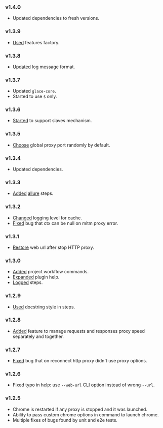 ### v1.4.0

- Updated dependencies to fresh versions.

### v1.3.9

- [Used](https://github.com/glacejs/glace-proxy/commit/88ec57028bcafd6777b3921486d36b0b629f2570) features factory.

### v1.3.8

- [Updated](https://github.com/glacejs/glace-proxy/commit/fe5574dcdf16b44e3ac47a88abf6bb39b1317ecd) log message format.

### v1.3.7

- Updated `glace-core`.
- Started to use `$` only.

### v1.3.6

- [Started](https://github.com/glacejs/glace-proxy/commit/23cd707e11ab8791e187cab9bed4e5a01855b840) to support slaves mechanism.

### v1.3.5

- [Choose](https://github.com/glacejs/glace-proxy/commit/7357f863db63f0f9320af5ea0d7ed6d2e348ea4b) global proxy port randomly by default.

### v1.3.4

- Updated dependencies.

### v1.3.3

- [Added](https://github.com/glacejs/glace-proxy/commit/e75b9352fc089a3f70f990a8a3691c444696fc2b) [allure](https://docs.qameta.io/allure/) steps.

### v1.3.2

- [Changed](https://github.com/glacejs/glace-proxy/commit/b937f451382e979bd0c32d024f37784a7969c4c4) logging level for cache.
- [Fixed](https://github.com/glacejs/glace-proxy/commit/e5b52d86e6cb16940dec0efb43d98e15f4c8aed0) bug that ctx can be null on mitm proxy error.

### v1.3.1

- [Restore](https://github.com/glacejs/glace-proxy/commit/0d713af7b8b64d93c42f31be5ce09574a4d5e02c) web url after stop HTTP proxy.

### v1.3.0

- [Added](https://github.com/glacejs/glace-proxy/commit/d99e368909b55978f2b00664bb010b9320e9c03c) project workflow commands.
- [Expanded](https://github.com/glacejs/glace-proxy/commit/d99e368909b55978f2b00664bb010b9320e9c03c) plugin help.
- [Logged](https://github.com/glacejs/glace-proxy/commit/4d5fd832cedb45a0edffd437593adf06a51301f7) steps.

### v1.2.9

- [Used](https://github.com/glacejs/glace-proxy/commit/5cbaf120c8c93c61b4e99890ff3a697e8eba277d) docstring style in steps.

### v1.2.8

- [Added](https://github.com/glacejs/glace-proxy/commit/72aefab361c2266ff365044abb36592807ded232) feature to manage requests and responses proxy speed separately and together.

### v1.2.7

- [Fixed](https://github.com/glacejs/glace-proxy/commit/5159b0952d1b921b6b660308e280167ccd2352ff) bug that on reconnect http proxy didn't use proxy options.

### v1.2.6

- Fixed typo in help: use `--web-url` CLI option instead of wrong `--url`.

### v1.2.5

- Chrome is restarted if any proxy is stopped and it was launched.
- Ability to pass custom chrome options in command to launch chrome.
- Multiple fixes of bugs found by unit and e2e tests.
